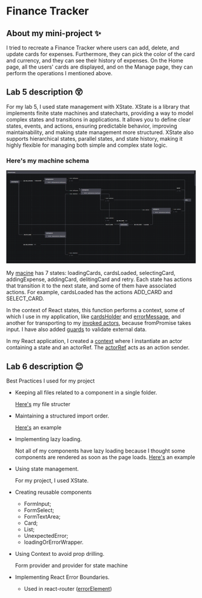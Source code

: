# Finance Tracker

## About my mini-project :sparkles:

I tried to recreate a Finance Tracker where users can add, delete, and update cards for expenses.
Furthermore, they can pick the color of the card and currency, and they can see their history of expenses.
On the Home page, all the users' cards are displayed, and on the Manage page, they can perform the operations I mentioned above.

## Lab 5 description :astonished:

For my lab 5, I used state management with XState. XState is a library that implements
finite state machines and statecharts, providing a way to model complex states and transitions
in applications. It allows you to define clear states, events, and actions, ensuring predictable
behavior, improving maintainability, and making state management more structured.
XState also supports hierarchical states, parallel states, and state history,
making it highly flexible for managing both simple and complex state logic.

### Here's my machine schema

![Finance Tracker Machine Schema](./assets/financeTrackerMachineSchema.png)

My [macine](./src/machines/financeTracker.js) has 7 states: loadingCards, cardsLoaded, selectingCard, addingExpense, addingCard, delitingCard and retry. Each state has actions that transition it to the next state, and some of them have associated actions. For example, cardsLoaded has the actions ADD_CARD and SELECT_CARD.

In the context of React states, this function performs a context, some of which I use in my application, like [cardsHolder](./src/pages/home/Home.jsx#L9-L11) and [errorMessage](./src/components/loadingOrErrorWrapper/LoadingOrErrorWrapper.jsx#L10-L12), and another for transporting to my [invoked actors](./src/machines/financeTracker.js#L10-L56), because fromPromise takes input. I have also added [guards](./src/machines/financeTracker.js#L57-L60) to validate external data.

In my React application, I created a [context](./src/context/financeTrackerContext.jsx) where I instantiate an actor containing a state and an actorRef. The [actorRef](./src/components/expenseCard/ExpenseCard.jsx#L20-L22) acts as an action sender.

## Lab 6 description :blush:

Best Practices I used for my project

- Keeping all files related to a component in a single folder.

  [Here's](./src/) my file structer

- Maintaining a structured import order.

  [Here's](./src/App.jsx#L1-L16) an example

- Implementing lazy loading.

  Not all of my components have lazy loading because I thought some components are rendered as soon as the page loads. [Here's](./src/pages/manage/Manage.jsx#L3-L9) an example

- Using state management.

  For my project, I used XState.

- Creating reusable components

  - FormInput;
  - FormSelect;
  - FormTextArea;
  - Card;
  - List;
  - UnexpectedError;
  - loadingOrErrorWrapper.

- Using Context to avoid prop drilling.

  Form provider and provider for state machine

- Implementing React Error Boundaries.
  - Used in react-router ([errorElement](./src/App.jsx#L23))
